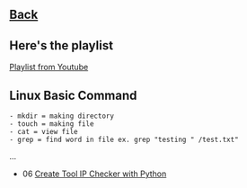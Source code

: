 ## [Back](https://github.com/kokurate/MyProgress)

## Here's the playlist 

[Playlist from Youtube](https://www.youtube.com/playlist?list=PLGpswQpApOmNQDKPqCpDT8qXdjY-yucDm)

## Linux Basic Command 
```
- mkdir = making directory
- touch = making file
- cat = view file
- grep = find word in file ex. grep "testing " /test.txt"
```

...

- 06 [Create Tool IP Checker with Python](https://github.com/kokurate/MyProgress/blob/main/From%20Python%20Project%20Youtube/Create%20Tool%20IP%20Checker%20with%20python.md)
